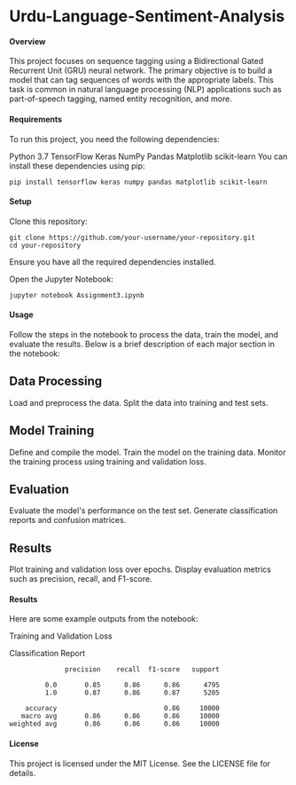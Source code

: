 ﻿# Urdu-Language-Sentiment-Analysis

#### Overview
This project focuses on sequence tagging using a Bidirectional Gated Recurrent Unit (GRU) neural network. The primary objective is to build a model that can tag sequences of words with the appropriate labels. This task is common in natural language processing (NLP) applications such as part-of-speech tagging, named entity recognition, and more.

#### Requirements
To run this project, you need the following dependencies:

Python 3.7
TensorFlow
Keras
NumPy
Pandas
Matplotlib
scikit-learn
You can install these dependencies using pip:
```
pip install tensorflow keras numpy pandas matplotlib scikit-learn
```
#### Setup
Clone this repository:
```
git clone https://github.com/your-username/your-repository.git
cd your-repository
```
Ensure you have all the required dependencies installed.

Open the Jupyter Notebook:
```
jupyter notebook Assignment3.ipynb
```
#### Usage
Follow the steps in the notebook to process the data, train the model, and evaluate the results. Below is a brief description of each major section in the notebook:

## Data Processing
Load and preprocess the data.
Split the data into training and test sets.
##  Model Training
Define and compile the model.
Train the model on the training data.
Monitor the training process using training and validation loss.
##  Evaluation
Evaluate the model's performance on the test set.
Generate classification reports and confusion matrices.
##  Results
Plot training and validation loss over epochs.
Display evaluation metrics such as precision, recall, and F1-score.
#### Results
Here are some example outputs from the notebook:

Training and Validation Loss

Classification Report
```
              precision    recall  f1-score   support

         0.0       0.85      0.86      0.86      4795
         1.0       0.87      0.86      0.87      5205

    accuracy                           0.86     10000
   macro avg       0.86      0.86      0.86     10000
weighted avg       0.86      0.86      0.86     10000
```
#### License
This project is licensed under the MIT License. See the LICENSE file for details.
